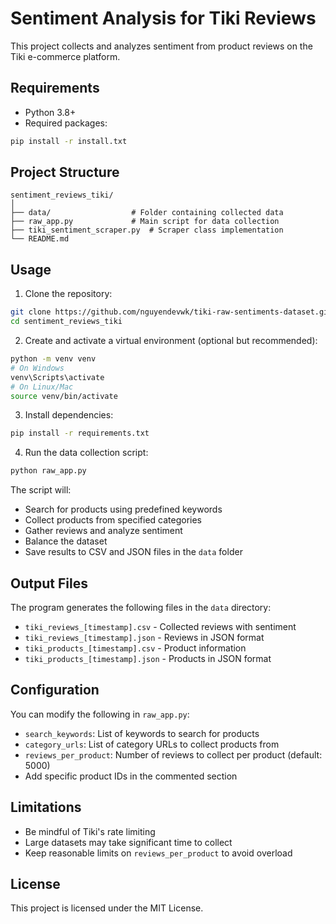 # Sentiment Analysis for Tiki Reviews

This project collects and analyzes sentiment from product reviews on the Tiki e-commerce platform.

## Requirements

-   Python 3.8+
-   Required packages:

```bash
pip install -r install.txt
```

## Project Structure

```
sentiment_reviews_tiki/
│
├── data/                  # Folder containing collected data
├── raw_app.py             # Main script for data collection
├── tiki_sentiment_scraper.py  # Scraper class implementation
└── README.md
```

## Usage

1. Clone the repository:

```bash
git clone https://github.com/nguyendevwk/tiki-raw-sentiments-dataset.git
cd sentiment_reviews_tiki
```

2. Create and activate a virtual environment (optional but recommended):

```bash
python -m venv venv
# On Windows
venv\Scripts\activate
# On Linux/Mac
source venv/bin/activate
```

3. Install dependencies:

```bash
pip install -r requirements.txt
```

4. Run the data collection script:

```bash
python raw_app.py
```

The script will:

-   Search for products using predefined keywords
-   Collect products from specified categories
-   Gather reviews and analyze sentiment
-   Balance the dataset
-   Save results to CSV and JSON files in the `data` folder

## Output Files

The program generates the following files in the `data` directory:

-   `tiki_reviews_[timestamp].csv` - Collected reviews with sentiment
-   `tiki_reviews_[timestamp].json` - Reviews in JSON format
-   `tiki_products_[timestamp].csv` - Product information
-   `tiki_products_[timestamp].json` - Products in JSON format

## Configuration

You can modify the following in `raw_app.py`:

-   `search_keywords`: List of keywords to search for products
-   `category_urls`: List of category URLs to collect products from
-   `reviews_per_product`: Number of reviews to collect per product (default: 5000)
-   Add specific product IDs in the commented section

## Limitations

-   Be mindful of Tiki's rate limiting
-   Large datasets may take significant time to collect
-   Keep reasonable limits on `reviews_per_product` to avoid overload

## License

This project is licensed under the MIT License.
